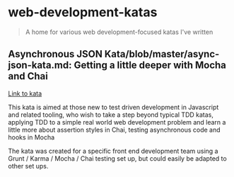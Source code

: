 # web-development-katas

> A home for various web development-focused katas I've written

## Asynchronous JSON Kata/blob/master/async-json-kata.md: Getting a little deeper with Mocha and Chai

[Link to kata](https://github.com/davidcole1977/davidcole1977/web-development-katas/blob/master/async-json-kata.md)

This kata is aimed at those new to test driven development in Javascript and related tooling, who wish to take a step beyond typical TDD katas, applying TDD to a simple real world web development problem and learn a little more about assertion styles in Chai, testing asynchronous code and hooks in Mocha

The kata was created for a specific front end development team using a Grunt / Karma / Mocha / Chai testing set up, but could easily be adapted to other set ups.

